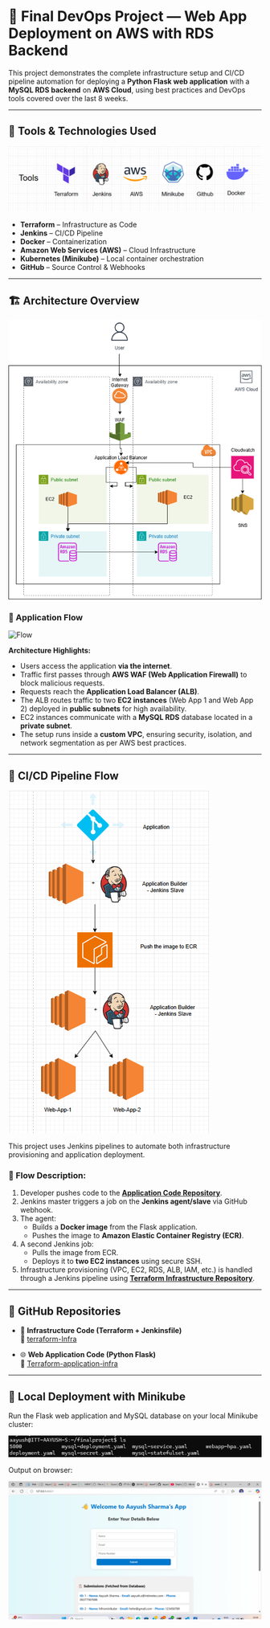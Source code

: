 # 🚀 Final DevOps Project — Web App Deployment on AWS with RDS Backend

This project demonstrates the complete infrastructure setup and CI/CD pipeline automation for deploying a **Python Flask web application** with a **MySQL RDS backend** on **AWS Cloud**, using best practices and DevOps tools covered over the last 8 weeks.

---

## 🧰 Tools & Technologies Used

![Tools Used](toolsused.png)

- **Terraform** – Infrastructure as Code  
- **Jenkins** – CI/CD Pipeline  
- **Docker** – Containerization  
- **Amazon Web Services (AWS)** – Cloud Infrastructure  
- **Kubernetes (Minikube)** – Local container orchestration  
- **GitHub** – Source Control & Webhooks  

---

## 🏗️ Architecture Overview

![Architecture](architectureOverview.png)

### 🔄 Application Flow

![Flow](image.png)

**Architecture Highlights:**

- Users access the application **via the internet**.
- Traffic first passes through **AWS WAF (Web Application Firewall)** to block malicious requests.
- Requests reach the **Application Load Balancer (ALB)**.
- The ALB routes traffic to two **EC2 instances** (Web App 1 and Web App 2) deployed in **public subnets** for high availability.
- EC2 instances communicate with a **MySQL RDS** database located in a **private subnet**.
- The setup runs inside a **custom VPC**, ensuring security, isolation, and network segmentation as per AWS best practices.

---

## 🔁 CI/CD Pipeline Flow

![CI/CD Flow](CICDPipelineFlow.png)

This project uses Jenkins pipelines to automate both infrastructure provisioning and application deployment.

### 🧩 Flow Description:

1. Developer pushes code to the [**Application Code Repository**](https://github.com/aayushITT/Terraform-application-infra).
2. Jenkins master triggers a job on the **Jenkins agent/slave** via GitHub webhook.
3. The agent:
   - Builds a **Docker image** from the Flask application.
   - Pushes the image to **Amazon Elastic Container Registry (ECR)**.
4. A second Jenkins job:
   - Pulls the image from ECR.
   - Deploys it to **two EC2 instances** using secure SSH.
5. Infrastructure provisioning (VPC, EC2, RDS, ALB, IAM, etc.) is handled through a Jenkins pipeline using [**Terraform Infrastructure Repository**](https://github.com/aayushITT/terraform-Infra).

---

## 📂 GitHub Repositories

- 🧱 **Infrastructure Code (Terraform + Jenkinsfile)**  
  🔗 [terraform-Infra](https://github.com/aayushITT/terraform-Infra)

- 🌐 **Web Application Code (Python Flask)**  
  🔗 [Terraform-application-infra](https://github.com/aayushITT/Terraform-application-infra)

---

## 🧪 Local Deployment with Minikube 

Run the Flask web application and MySQL database on your local Minikube cluster:

![minikube](minikube.png)

Output on browser:

![UI view](Application.png)